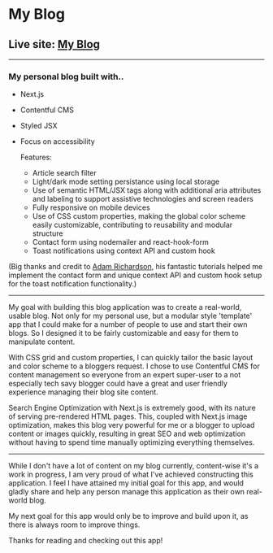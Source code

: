 # My Blog

## Live site: [**My Blog**](https://kylelynch-blog.vercel.app)

---

### My personal blog built with..

- Next.js
- Contentful CMS
- Styled JSX
- Focus on accessibility

  Features:

  - Article search filter
  - Light/dark mode setting persistance using local storage
  - Use of semantic HTML/JSX tags along with additional aria attributes and labeling to support assistive technologies and screen readers
  - Fully responsive on mobile devices
  - Use of CSS custom properties, making the global color scheme easily customizable, contributing to reusability and modular structure
  - Contact form using nodemailer and react-hook-form
  - Toast notifications using context API and custom hook

(Big thanks and credit to [Adam Richardson](https://adamrichardson.dev/), his fantastic tutorials helped me implement the contact form and unique context API and custom hook setup for the toast notification functionality.)

---

My goal with building this blog application was to create a real-world, usable blog. Not only for my personal use, but a modular style 'template' app that I could make for a number of people to use and start their own blogs. So I designed it to be fairly customizable and easy for them to manipulate content.

With CSS grid and custom properties, I can quickly tailor the basic layout and color scheme to a bloggers request. I chose to use Contentful CMS for content management so everyone from an expert super-user to a not especially tech savy blogger could have a great and user friendly experience managing their blog site content.

Search Engine Optimization with Next.js is extremely good, with its nature of serving pre-rendered HTML pages. This, coupled with Next.js image optimization, makes this blog very powerful for me or a blogger to upload content or images quickly, resulting in great SEO and web optimization without having to spend time manually optimizing everything themselves.

---

While I don't have a lot of content on my blog currently, content-wise it's a work in progress, I am very proud of what I've achieved constructing this application. I feel I have attained my initial goal for this app, and would gladly share and help any person manage this application as their own real-world blog.

My next goal for this app would only be to improve and build upon it, as there is always room to improve things.

Thanks for reading and checking out this app!
